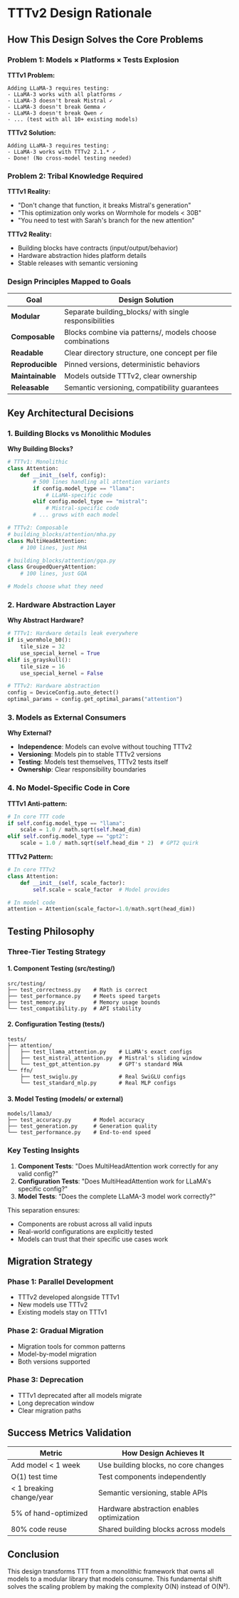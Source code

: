 # TTTv2 Design Rationale

## How This Design Solves the Core Problems

### Problem 1: Models × Platforms × Tests Explosion

**TTTv1 Problem:**
```
Adding LLaMA-3 requires testing:
- LLaMA-3 works with all platforms ✓
- LLaMA-3 doesn't break Mistral ✓
- LLaMA-3 doesn't break Gemma ✓
- LLaMA-3 doesn't break Qwen ✓
- ... (test with all 10+ existing models)
```

**TTTv2 Solution:**
```
Adding LLaMA-3 requires testing:
- LLaMA-3 works with TTTv2 2.1.* ✓
- Done! (No cross-model testing needed)
```

### Problem 2: Tribal Knowledge Required

**TTTv1 Reality:**
- "Don't change that function, it breaks Mistral's generation"
- "This optimization only works on Wormhole for models < 30B"
- "You need to test with Sarah's branch for the new attention"

**TTTv2 Reality:**
- Building blocks have contracts (input/output/behavior)
- Hardware abstraction hides platform details
- Stable releases with semantic versioning

### Design Principles Mapped to Goals

| Goal | Design Solution |
|------|----------------|
| **Modular** | Separate building_blocks/ with single responsibilities |
| **Composable** | Blocks combine via patterns/, models choose combinations |
| **Readable** | Clear directory structure, one concept per file |
| **Reproducible** | Pinned versions, deterministic behaviors |
| **Maintainable** | Models outside TTTv2, clear ownership |
| **Releasable** | Semantic versioning, compatibility guarantees |

## Key Architectural Decisions

### 1. Building Blocks vs Monolithic Modules

**Why Building Blocks?**
```python
# TTTv1: Monolithic
class Attention:
    def __init__(self, config):
        # 500 lines handling all attention variants
        if config.model_type == "llama":
            # LLaMA-specific code
        elif config.model_type == "mistral":
            # Mistral-specific code
        # ... grows with each model

# TTTv2: Composable
# building_blocks/attention/mha.py
class MultiHeadAttention:
    # 100 lines, just MHA

# building_blocks/attention/gqa.py
class GroupedQueryAttention:
    # 100 lines, just GQA

# Models choose what they need
```

### 2. Hardware Abstraction Layer

**Why Abstract Hardware?**
```python
# TTTv1: Hardware details leak everywhere
if is_wormhole_b0():
    tile_size = 32
    use_special_kernel = True
elif is_grayskull():
    tile_size = 16
    use_special_kernel = False

# TTTv2: Hardware abstraction
config = DeviceConfig.auto_detect()
optimal_params = config.get_optimal_params("attention")
```

### 3. Models as External Consumers

**Why External?**
- **Independence**: Models can evolve without touching TTTv2
- **Versioning**: Models pin to stable TTTv2 versions
- **Testing**: Models test themselves, TTTv2 tests itself
- **Ownership**: Clear responsibility boundaries

### 4. No Model-Specific Code in Core

**TTTv1 Anti-pattern:**
```python
# In core TTT code
if self.config.model_type == "llama":
    scale = 1.0 / math.sqrt(self.head_dim)
elif self.config.model_type == "gpt2":
    scale = 1.0 / math.sqrt(self.head_dim * 2)  # GPT2 quirk
```

**TTTv2 Pattern:**
```python
# In core TTTv2
class Attention:
    def __init__(self, scale_factor):
        self.scale = scale_factor  # Model provides

# In model code
attention = Attention(scale_factor=1.0/math.sqrt(head_dim))
```

## Testing Philosophy

### Three-Tier Testing Strategy

#### 1. Component Testing (src/testing/)
```
src/testing/
├── test_correctness.py    # Math is correct
├── test_performance.py    # Meets speed targets
├── test_memory.py         # Memory usage bounds
└── test_compatibility.py  # API stability
```

#### 2. Configuration Testing (tests/)
```
tests/
├── attention/
│   ├── test_llama_attention.py    # LLaMA's exact configs
│   ├── test_mistral_attention.py  # Mistral's sliding window
│   └── test_gpt_attention.py      # GPT's standard MHA
└── ffn/
    ├── test_swiglu.py             # Real SwiGLU configs
    └── test_standard_mlp.py       # Real MLP configs
```

#### 3. Model Testing (models/ or external)
```
models/llama3/
├── test_accuracy.py       # Model accuracy
├── test_generation.py     # Generation quality
└── test_performance.py    # End-to-end speed
```

### Key Testing Insights

1. **Component Tests**: "Does MultiHeadAttention work correctly for any valid config?"
2. **Configuration Tests**: "Does MultiHeadAttention work for LLaMA's specific config?"
3. **Model Tests**: "Does the complete LLaMA-3 model work correctly?"

This separation ensures:
- Components are robust across all valid inputs
- Real-world configurations are explicitly tested
- Models can trust that their specific use cases work

## Migration Strategy

### Phase 1: Parallel Development
- TTTv2 developed alongside TTTv1
- New models use TTTv2
- Existing models stay on TTTv1

### Phase 2: Gradual Migration
- Migration tools for common patterns
- Model-by-model migration
- Both versions supported

### Phase 3: Deprecation
- TTTv1 deprecated after all models migrate
- Long deprecation window
- Clear migration paths

## Success Metrics Validation

| Metric | How Design Achieves It |
|--------|----------------------|
| Add model < 1 week | Use building blocks, no core changes |
| O(1) test time | Test components independently |
| < 1 breaking change/year | Semantic versioning, stable APIs |
| 5% of hand-optimized | Hardware abstraction enables optimization |
| 80% code reuse | Shared building blocks across models |

## Conclusion

This design transforms TTT from a monolithic framework that owns all models to a modular library that models consume. This fundamental shift solves the scaling problem by making the complexity O(N) instead of O(N²).
